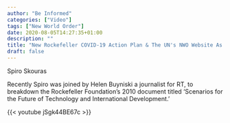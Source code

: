 ```yaml
---
author: "Be Informed"
categories: ["Video"]
tags: ["New World Order"]
date: 2020-08-05T14:27:35+01:00
description: ""
title: "New Rockefeller COVID-19 Action Plan & The UN's NWO Website As The CDC Goes Door to Door"
draft: false
---
```


 Spiro Skouras

Recently Spiro was joined by Helen Buyniski a journalist for RT, to breakdown the Rockefeller Foundation’s 2010 document titled ‘Scenarios for the Future of Technology and International Development.’

{{< youtube jSgk44BE67c >}}